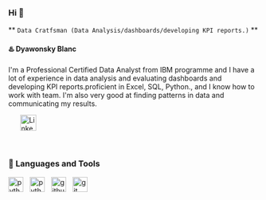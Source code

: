 ### Hi 👋

** `Data Cratfsman (Data Analysis/dashboards/developing KPI reports.)` **

#### ♨️ Dyawonsky Blanc

I'm a Professional Certified Data Analyst from IBM programme and  I have a lot of experience in data analysis and evaluating dashboards and developing KPI reports.proficient in Excel, SQL, Python., and I know how to work with team. I'm also very good at finding patterns in data and communicating my results.

 
<p align="left">
  &#8287;&#8287;&#8287;&#8287;&#8287;
  <a href="https://www.linkedin.com/in/dyawonsky-blanc-164b442a5/?trk=public-profile-join-page"><img width="32px" alt="LinkedIn" title="LinkedIn" src="https://i.imgur.com/yRpa1dQ.png"/></a>
 
<!--   &#8287;&#8287;&#8287;&#8287;&#8287;
 <a href="http://eyl327.mywebcommunity.org/promos/"><img width="32px" alt="Free Stuff" title="Free gifts for you" src="https://i.imgur.com/0uVwkoZ.png"/></a> -->
</p>
<br/>


  ### 🧠 Languages and Tools

  
 
 <img align= "left" alt="python" width="30px" style="padding-right:10px;" src="https://cdn.jsdelivr.net/gh/devicons/devicon/icons/postgresql/postgresql-original.svg" />
 <img align= "left" alt="python" width="30px" style="padding-right:10px;" src="https://cdn.jsdelivr.net/gh/devicons/devicon/icons/python/python-original.svg" />
 <img  align= "left" alt="github" width="30px" style="padding-right:10px;" src="https://cdn.jsdelivr.net/gh/devicons/devicon/icons/github/github-original.svg" />
 <img align= "left" alt="git" width="30px" style="padding-right:10px;" src="https://cdn.jsdelivr.net/gh/devicons/devicon/icons/git/git-original.svg" />
   
<!-- in your header -->
<link rel="stylesheet" href="https://cdn.jsdelivr.net/gh/devicons/devicon@latest/devicon.min.css">

<!-- in your body --> 
<i class="devicon-devicon-plain-wordmark"></i>
 <br />

  #       
          
          
          
